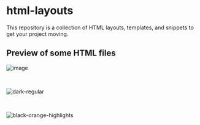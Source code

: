 # html-layouts
This repository is a collection of HTML layouts, templates, and snippets to get your project moving.


## Preview of some HTML files

![image](https://github.com/user-attachments/assets/86851304-b310-4077-ae64-9a3532029c54)

<br>

![dark-regular](https://github.com/user-attachments/assets/ef787640-a6e6-4ba6-9915-4cdb794f1841)

<br>

![black-orange-highlights](https://github.com/user-attachments/assets/a9fd07f8-5d47-4c6a-9f3d-1c8d7952d308)



